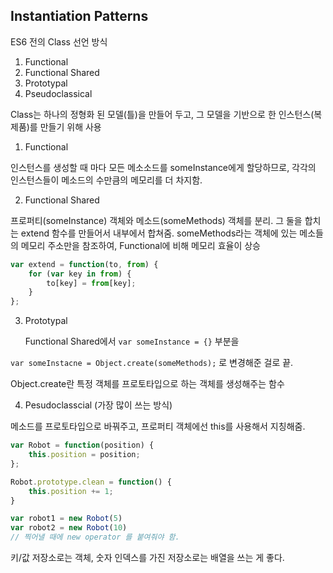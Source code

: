 ## Instantiation Patterns

ES6 전의 Class 선언 방식

1. Functional
2. Functional Shared
3. Prototypal
4. Pseudoclassical 

Class는 하나의 정형화 된 모델(틀)을 만들어 두고, 그 모델을 기반으로 한 인스턴스(복제품)를 만들기 위해 사용 



1. Functional

인스턴스를 생성할 때 마다 모든 메소소드를 someInstance에게 할당하므로, 각각의 인스턴스들이 메소드의 수만큼의 메모리를 더 차지함.

2. Functional Shared

프로퍼티(someInstance) 객체와 메소드(someMethods) 객체를 분리. 그 둘을 합치는 extend 함수를 만들어서 내부에서 합쳐줌. someMethods라는 객체에 있는 메소들의 메모리 주소만을 참조하여, Functional에 비해 메모리 효율이 상승

```javascript
var extend = function(to, from) {
    for (var key in from) {
        to[key] = from[key];
    }
};
```

3. Prototypal

   Functional Shared에서 `var someInstance = {}` 부분을 

`var someInstacne = Object.create(someMethods);` 로 변경해준 걸로 끝.

Object.create란 특정 객체를 프로토타입으로 하는 객체를 생성해주는 함수

4. Pesudoclasscial (가장 많이 쓰는 방식)

메소드를 프로토타입으로 바꿔주고, 프로퍼티 객체에선 this를 사용해서 지칭해줌.

```javascript
var Robot = function(position) {
    this.position = position;
};

Robot.prototype.clean = function() {
    this.position += 1;
}

var robot1 = new Robot(5)
var robot2 = new Robot(10)
// 찍어낼 때에 new operator 를 붙여줘야 함.
```



키/값 저장소로는 객체, 숫자 인덱스를 가진 저장소로는 배열을 쓰는 게 좋다.